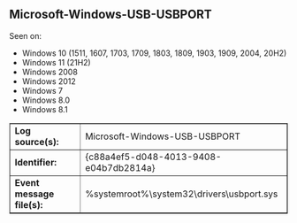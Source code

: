 ## Microsoft-Windows-USB-USBPORT

Seen on:
* Windows 10 (1511, 1607, 1703, 1709, 1803, 1809, 1903, 1909, 2004, 20H2)
* Windows 11 (21H2)
* Windows 2008
* Windows 2012
* Windows 7
* Windows 8.0
* Windows 8.1

<table border="1" class="docutils">
  <tbody>
    <tr>
      <td><b>Log source(s):</b></td>
      <td>Microsoft-Windows-USB-USBPORT</td>
    </tr>
    <tr>
      <td><b>Identifier:</b></td>
      <td>{c88a4ef5-d048-4013-9408-e04b7db2814a}</td>
    </tr>
    <tr>
      <td><b>Event message file(s):</b></td>
      <td>%systemroot%\system32\drivers\usbport.sys</td>
    </tr>
  </tbody>
</table>

&nbsp;

